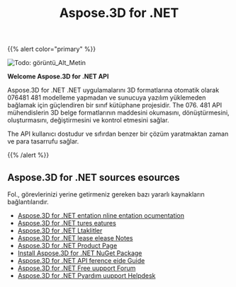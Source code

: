 ﻿---
title: Aspose.3D for .NET
type: docs
description: Aspose.3D for .NET .NET uygulamalarını 3D formatlarına otomatik olarak 076481 481 modelleme yapmadan ve sunucuya yazılım yüklemeden bağlamak için güçlendiren bir sınıf kütüphane projesidir. The 076. 481 API mühendislerin 3D belge formatlarının maddesini okumasını, dönüştürmesini, oluşturmasını, değiştirmesini ve kontrol etmesini sağlar.
weight: 10
url: /tr/net/
is_root: true
---
{{% alert color="primary" %}} 

![Todo: görüntü_Alt_Metin](home_1.png)

**Welcome Aspose.3D for .NET API**

Aspose.3D for .NET .NET uygulamalarını 3D formatlarına otomatik olarak 076481 481 modelleme yapmadan ve sunucuya yazılım yüklemeden bağlamak için güçlendiren bir sınıf kütüphane projesidir. The 076. 481 API mühendislerin 3D belge formatlarının maddesini okumasını, dönüştürmesini, oluşturmasını, değiştirmesini ve kontrol etmesini sağlar.

The API kullanıcı dostudur ve sıfırdan benzer bir çözüm yaratmaktan zaman ve para tasarrufu sağlar.

{{% /alert %}} 
## **Aspose.3D for .NET sources esources**
Fol., görevlerinizi yerine getirmeniz gereken bazı yararlı kaynakların bağlantılarıdır.

- [Aspose.3D for .NET entation nline entation ocumentation](/3d/tr/net/)
- [Aspose.3D for .NET tures eatures](/3d/tr/net/product-overview/#productoverview-richfeatures)
- [Aspose.3D for .NET Ltaklitler](/3d/tr/net/installation/#installation-systemrequirements)
- [Aspose.3D for .NET lease elease Notes](/3d/tr/net/release-notes/)
- [Aspose.3D for .NET Product Page](https://products.aspose.com/3d/net/)
- [Install Aspose.3D for .NET NuGet Package](https://www.nuget.org/packages/Aspose.3D/)
- [Aspose.3D for .NET API ference eide Guide](https://reference.aspose.com/3d/net)
- [Aspose.3D for .NET Free uupport Forum](https://forum.aspose.com/c/3d/18)
- [Aspose.3D for .NET Pyardım uupport Helpdesk](https://helpdesk.aspose.com/)
